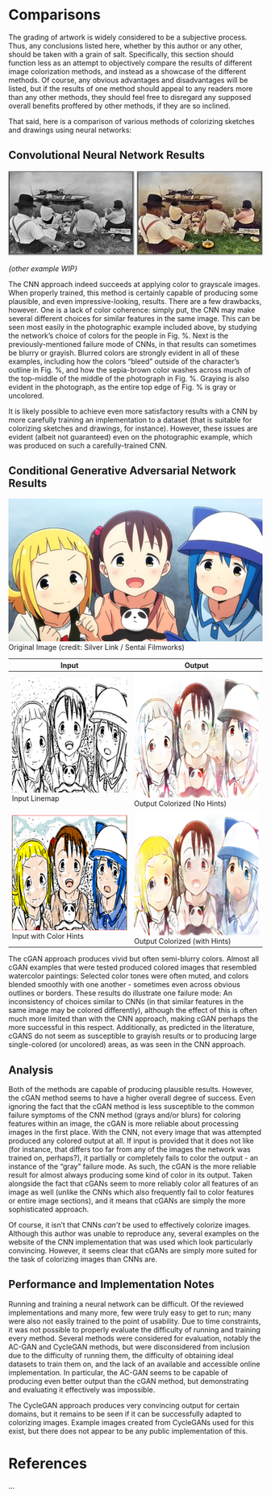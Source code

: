 # Comparisons

The grading of artwork is widely considered to be a subjective process. Thus, any conclusions listed here, whether by this author or any other, should be taken with a grain of salt. Specifically, this section should function less as an attempt to objectively compare the results of different image colorization methods, and instead as a showcase of the different methods. Of course, any obvious advantages and disadvantages will be listed, but if the results of one method should appeal to any readers more than any other methods, they should feel free to disregard any supposed overall benefits proffered by other methods, if they are so inclined.

That said, here is a comparison of various methods of colorizing sketches and drawings using neural networks:

## Convolutional Neural Network Results

![Photographic Example](photo-example.png)

*{other example WIP}*

The CNN approach indeed succeeds at applying color to grayscale images. When properly trained, this method is certainly capable of producing some plausible, and even impressive-looking, results. There are a few drawbacks, however. One is a lack of color coherence: simply put, the CNN may make several different choices for similar features in the same image. This can be seen most easily in the photographic example included above, by studying the network’s choice of colors for the people in Fig. %. Next is the previously-mentioned failure mode of CNNs, in that results can sometimes be blurry or grayish. Blurred colors are strongly evident in all of these examples, including how the colors “bleed” outside of the character’s outline in Fig. %, and how the sepia-brown color washes across much of the top-middle of the middle of the photograph in Fig. %. Graying is also evident in the photograph, as the entire top edge of Fig. % is gray or uncolored.

It is likely possible to achieve even more satisfactory results with a CNN by more carefully training an implementation to a dataset (that is suitable for colorizing sketches and drawings, for instance). However, these issues are evident (albeit not guaranteed) even on the photographic example, which was produced on such a carefully-trained CNN.

## Conditional Generative Adversarial Network Results

![Original Image](maxresdefault.jpg)
Original Image (credit: Silver Link / Sentai Filmworks)

Input | Output
------|-------
![Lines](mitsu-line-2.png) Input Linemap | ![Colored](mistu-noinput.png) Output Colorized (No Hints)
![Colormap](mitsu-trackpad.png) Input with Color Hints | ![Colored](mitsu-final.png) Output Colorized (with Hints)

The cGAN approach produces vivid but often semi-blurry colors. Almost all cGAN examples that were tested produced colored images that resembled watercolor paintings: Selected color tones were often muted, and colors blended smoothly with one another - sometimes even across obvious outlines or borders. These results do illustrate one failure mode: An inconsistency of choices similar to CNNs (in that similar features in the same image may be colored differently), although the effect of this is often much more limited than with the CNN approach, making cGAN perhaps the more successful in this respect. Additionally, as predicted in the literature, cGANS do not seem as susceptible to grayish results or to producing large single-colored (or uncolored) areas, as was seen in the CNN approach.

## Analysis

Both of the methods are capable of producing plausible results. However, the cGAN method seems to have a higher overall degree of success. Even ignoring the fact that the cGAN method is less susceptible to the common failure symptoms of the CNN method (grays and/or blurs) for coloring features within an image, the cGAN is more reliable about processing images in the first place. With the CNN, not every image that was attempted produced any colored output at all. If input is provided that it does not like (for instance, that differs too far from any of the images the network was trained on, perhaps?), it partially or completely fails to color the output - an instance of the “gray” failure mode. As such, the cGAN is the more reliable result for almost always producing some kind of color in its output. Taken alongside the fact that cGANs seem to more reliably color all features of an image as well (unlike the CNNs which also frequently fail to color features or entire image sections), and it means that cGANs are simply the more sophisticated approach.

Of course, it isn’t that CNNs *can’t* be used to effectively colorize images. Although this author was unable to reproduce any, several examples on the website of the CNN implementation that was used which look particularly convincing. However, it seems clear that cGANs are simply more suited for the task of colorizing images than CNNs are.

## Performance and Implementation Notes

Running and training a neural network can be difficult. Of the reviewed implementations and many more, few were truly easy to get to run; many were also not easily trained to the point of usability. Due to time constraints, it was not possible to properly evaluate the difficulty of running and training every method. Several methods were considered for evaluation, notably the AC-GAN and CycleGAN methods, but were disconsidered from inclusion due to the difficulty of running them, the difficulty of obtaining ideal datasets to train them on, and the lack of an available and accessible online implementation. In particular, the AC-GAN seems to be capable of producing even better output than the cGAN method, but demonstrating and evaluating it effectively was impossible. 

The CycleGAN approach produces very convincing output for certain domains, but it remains to be seen if it can be successfully adapted to colorizing images. Example images created from CycleGANs used for this exist, but there does not appear to be any public implementation of this.

# References

...
